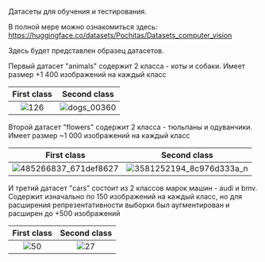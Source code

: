 Датасеты для обучения и тестирования.

В полной мере можно ознакомиться здесь: https://huggingface.co/datasets/Pochitas/Datasets_computer_vision

Здесь будет представлен образец датасетов.

Первый датасет "animals" содержит 2 класса - коты и собаки. Имеет размер +1 400 изображений на каждый класс

First class            |  Second class
:-------------------------:|:-------------------------:
![126](https://github.com/user-attachments/assets/f06b829c-0d3d-4e07-9d9f-2ed179752abd)  |  ![dogs_00360](https://github.com/user-attachments/assets/08688222-8e62-49ec-9e11-adb3d67cad69)



Второй датасет "flowers" содержит 2 класса - тюльпаны и одуванчики. Имеет размер ~1 000 изображений на каждый класс


First class            |  Second class
:-------------------------:|:-------------------------:
![485266837_671def8627](https://github.com/user-attachments/assets/d60b6f0c-3049-46f5-9cd8-f8b9886b7bb1)  |  ![3581252194_8c976d333a_n](https://github.com/user-attachments/assets/03d8985e-ffd8-40c7-8d76-f55d52e2aedb)



И третий датасет "cars" состоит из 2 классов марок машин - audi и bmv. Содержит изначально по 150 изображений на каждый класс, но для расширения репрезентативности выборки был аугментирован и расширен до +500 изображений

First class            |  Second class
:-------------------------:|:-------------------------:
![50](https://github.com/user-attachments/assets/696533a5-0cc1-46f8-a2c9-ac428efb1b07)  |  ![27](https://github.com/user-attachments/assets/51923633-842f-4d73-aa60-a2f879cc2fc4)
